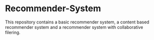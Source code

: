 # Recommender-System

This repository contains a basic recommender system, a content based recommender system and a recommender system with collaborative filering.
